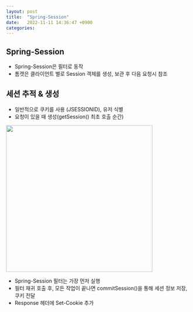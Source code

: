 ```yaml
---
layout: post
title:  "Spring-Session"
date:   2022-11-11 14:36:47 +0900
categories:
---
```

## Spring-Session
- Spring-Session은 필터로 동작
- 톰캣은 클라이언트 별로 Session 객체를 생성, 보관 후 다음 요청시 참조

## 세션 추적 & 생성
- 일반적으로 쿠키를 사용 (JSESSIONID), 유저 식별
- 요청이 있을 때 생성(getSession() 최초 호출 순간)
<img src="https://thecodinglog.github.io/assets/2020-08-06-filter-chain/2020-08-06-filter-chain_173534.png" width=400>

- Spring-Session 필터는 가장 먼저 실행
- 필터 재귀 호출 후, 모든 작업이 끝나면 commitSession()을 통해 세션 정보 저장, 쿠키 전달
- Response 헤더에 Set-Cookie 추가